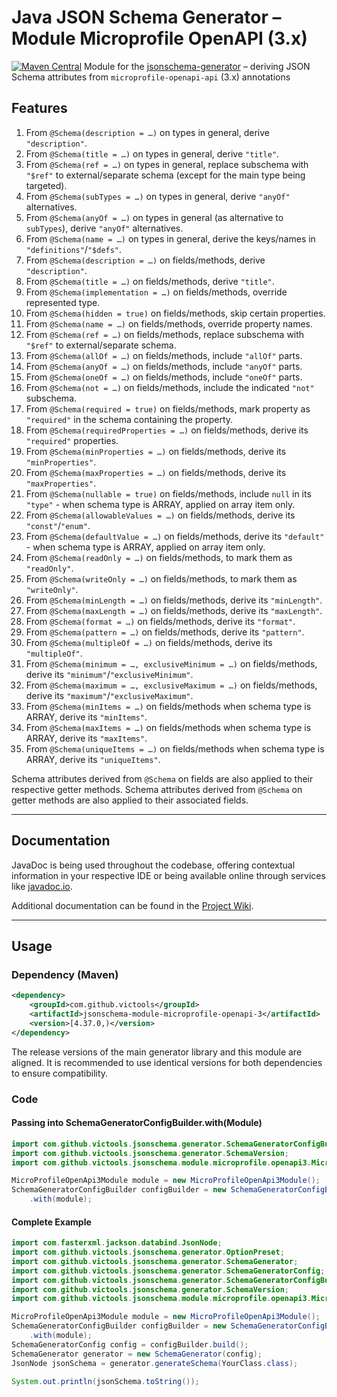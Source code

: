 # Java JSON Schema Generator – Module Microprofile OpenAPI (3.x)
[![Maven Central](https://maven-badges.herokuapp.com/maven-central/com.github.victools/jsonschema-module-microprofile-openapi-3/badge.svg)](https://maven-badges.herokuapp.com/maven-central/com.github.victools/jsonschema-module-microprofile-openapi-3)
Module for the [jsonschema-generator](../jsonschema-generator) – deriving JSON Schema attributes from `microprofile-openapi-api` (3.x) annotations

## Features
 1. From `@Schema(description = …)` on types in general, derive `"description"`.
 2. From `@Schema(title = …)` on types in general, derive `"title"`.
 3. From `@Schema(ref = …)` on types in general, replace subschema with `"$ref"` to external/separate schema (except for the main type being targeted).
 4. From `@Schema(subTypes = …)` on types in general, derive `"anyOf"` alternatives.
 5. From `@Schema(anyOf = …)` on types in general (as alternative to `subTypes`), derive `"anyOf"` alternatives.
 6. From `@Schema(name = …)` on types in general, derive the keys/names in `"definitions"`/`"$defs"`.
 7. From `@Schema(description = …)` on fields/methods, derive `"description"`.
 8. From `@Schema(title = …)` on fields/methods, derive `"title"`.
 9. From `@Schema(implementation = …)` on fields/methods, override represented type.
10. From `@Schema(hidden = true)` on fields/methods, skip certain properties.
11. From `@Schema(name = …)` on fields/methods, override property names.
12. From `@Schema(ref = …)` on fields/methods, replace subschema with `"$ref"` to external/separate schema.
13. From `@Schema(allOf = …)` on fields/methods, include `"allOf"` parts.
14. From `@Schema(anyOf = …)` on fields/methods, include `"anyOf"` parts.
15. From `@Schema(oneOf = …)` on fields/methods, include `"oneOf"` parts.
16. From `@Schema(not = …)` on fields/methods, include the indicated `"not"` subschema.
17. From `@Schema(required = true)` on fields/methods, mark property as `"required"` in the schema containing the property.
18. From `@Schema(requiredProperties = …)` on fields/methods, derive its `"required"` properties.
19. From `@Schema(minProperties = …)` on fields/methods, derive its `"minProperties"`.
20. From `@Schema(maxProperties = …)` on fields/methods, derive its `"maxProperties"`.
21. From `@Schema(nullable = true)` on fields/methods, include `null` in its `"type"` - when schema type is ARRAY, applied on array item only.
22. From `@Schema(allowableValues = …)` on fields/methods, derive its `"const"`/`"enum"`.
23. From `@Schema(defaultValue = …)` on fields/methods, derive its `"default"` - when schema type is ARRAY, applied on array item only.
24. From `@Schema(readOnly = …)` on fields/methods, to mark them as `"readOnly"`.
25. From `@Schema(writeOnly = …)` on fields/methods, to mark them as `"writeOnly"`.
26. From `@Schema(minLength = …)` on fields/methods, derive its `"minLength"`.
27. From `@Schema(maxLength = …)` on fields/methods, derive its `"maxLength"`.
28. From `@Schema(format = …)` on fields/methods, derive its `"format"`.
29. From `@Schema(pattern = …)` on fields/methods, derive its `"pattern"`.
30. From `@Schema(multipleOf = …)` on fields/methods, derive its `"multipleOf"`.
31. From `@Schema(minimum = …, exclusiveMinimum = …)` on fields/methods, derive its `"minimum"`/`"exclusiveMinimum"`.
32. From `@Schema(maximum = …, exclusiveMaximum = …)` on fields/methods, derive its `"maximum"`/`"exclusiveMaximum"`.
33. From `@Schema(minItems = …)` on fields/methods when schema type is ARRAY, derive its `"minItems"`.
34. From `@Schema(maxItems = …)` on fields/methods when schema type is ARRAY, derive its `"maxItems"`.
35. From `@Schema(uniqueItems = …)` on fields/methods when schema type is ARRAY, derive its `"uniqueItems"`.

Schema attributes derived from `@Schema` on fields are also applied to their respective getter methods.
Schema attributes derived from `@Schema` on getter methods are also applied to their associated fields.

----

## Documentation
JavaDoc is being used throughout the codebase, offering contextual information in your respective IDE or being available online through services like [javadoc.io](https://www.javadoc.io/doc/com.github.victools/jsonschema-module-microprofile-openapi-3).

Additional documentation can be found in the [Project Wiki](https://github.com/victools/jsonschema-generator/wiki).

----

## Usage
### Dependency (Maven)
```xml
<dependency>
    <groupId>com.github.victools</groupId>
    <artifactId>jsonschema-module-microprofile-openapi-3</artifactId>
    <version>[4.37.0,)</version>
</dependency>
```

The release versions of the main generator library and this module are aligned.
It is recommended to use identical versions for both dependencies to ensure compatibility.

### Code
#### Passing into SchemaGeneratorConfigBuilder.with(Module)

```java
import com.github.victools.jsonschema.generator.SchemaGeneratorConfigBuilder;
import com.github.victools.jsonschema.generator.SchemaVersion;
import com.github.victools.jsonschema.module.microprofile.openapi3.MicroProfileOpenApi3Module;
```
```java
MicroProfileOpenApi3Module module = new MicroProfileOpenApi3Module();
SchemaGeneratorConfigBuilder configBuilder = new SchemaGeneratorConfigBuilder(SchemaVersion.DRAFT_2019_09)
    .with(module);
```

#### Complete Example

```java
import com.fasterxml.jackson.databind.JsonNode;
import com.github.victools.jsonschema.generator.OptionPreset;
import com.github.victools.jsonschema.generator.SchemaGenerator;
import com.github.victools.jsonschema.generator.SchemaGeneratorConfig;
import com.github.victools.jsonschema.generator.SchemaGeneratorConfigBuilder;
import com.github.victools.jsonschema.generator.SchemaVersion;
import com.github.victools.jsonschema.module.microprofile.openapi3.MicroProfileOpenApi3Module;
```
```java
MicroProfileOpenApi3Module module = new MicroProfileOpenApi3Module();
SchemaGeneratorConfigBuilder configBuilder = new SchemaGeneratorConfigBuilder(SchemaVersion.DRAFT_2019_09, OptionPreset.PLAIN_JSON)
    .with(module);
SchemaGeneratorConfig config = configBuilder.build();
SchemaGenerator generator = new SchemaGenerator(config);
JsonNode jsonSchema = generator.generateSchema(YourClass.class);

System.out.println(jsonSchema.toString());
```

